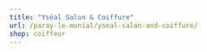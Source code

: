 ```yaml
---
title: "Yséal Salon & Coiffure"
url: /paray-le-monial/yseal-salon-and-coiffure/
shop: coiffeur
---
```

